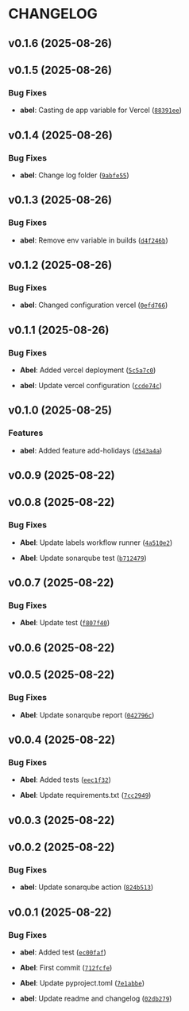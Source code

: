 # CHANGELOG


## v0.1.6 (2025-08-26)


## v0.1.5 (2025-08-26)

### Bug Fixes

- **abel**: Casting de app variable for Vercel
  ([`88391ee`](https://github.com/AbelGRubio/calendar-back/commit/88391ee623109d8f85efb03bf7c51688eae6a3fc))


## v0.1.4 (2025-08-26)

### Bug Fixes

- **abel**: Change log folder
  ([`9abfe55`](https://github.com/AbelGRubio/calendar-back/commit/9abfe5510d925a16fd0c52869dce66b6454ff74f))


## v0.1.3 (2025-08-26)

### Bug Fixes

- **abel**: Remove env variable in builds
  ([`d4f246b`](https://github.com/AbelGRubio/calendar-back/commit/d4f246bf0317f19d345322b5b7fb794a3f545d53))


## v0.1.2 (2025-08-26)

### Bug Fixes

- **abel**: Changed configuration vercel
  ([`0efd766`](https://github.com/AbelGRubio/calendar-back/commit/0efd766dc7adb459d8eef3aec92c201a15692d34))


## v0.1.1 (2025-08-26)

### Bug Fixes

- **Abel**: Added vercel deployment
  ([`5c5a7c0`](https://github.com/AbelGRubio/calendar-back/commit/5c5a7c05bc6255a68da05c4a1e1a053ed05f000d))

- **abel**: Update vercel configuration
  ([`ccde74c`](https://github.com/AbelGRubio/calendar-back/commit/ccde74c0d3d3d213c1f378d4e1aa4633a1be321e))


## v0.1.0 (2025-08-25)

### Features

- **abel**: Added feature add-holidays
  ([`d543a4a`](https://github.com/AbelGRubio/calendar-back/commit/d543a4a1f8f7565c4920a40c8a42501538b206fd))


## v0.0.9 (2025-08-22)


## v0.0.8 (2025-08-22)

### Bug Fixes

- **Abel**: Update labels workflow runner
  ([`4a510e2`](https://github.com/AbelGRubio/calendar-back/commit/4a510e22cb2f54b029912ba3772cf6a54dc24a24))

- **Abel**: Update sonarqube test
  ([`b712479`](https://github.com/AbelGRubio/calendar-back/commit/b71247907f89f84a9319d4a70faf827a815bfeba))


## v0.0.7 (2025-08-22)

### Bug Fixes

- **Abel**: Update test
  ([`f807f40`](https://github.com/AbelGRubio/calendar-back/commit/f807f40000bbe850bde95bdcc5dc3dbcab781eae))


## v0.0.6 (2025-08-22)


## v0.0.5 (2025-08-22)

### Bug Fixes

- **Abel**: Update sonarqube report
  ([`042796c`](https://github.com/AbelGRubio/calendar-back/commit/042796c759e01b8dc73b1dfb8ee2c88ccb5b9512))


## v0.0.4 (2025-08-22)

### Bug Fixes

- **Abel**: Added tests
  ([`eec1f32`](https://github.com/AbelGRubio/calendar-back/commit/eec1f324b9f9d8f768f4d271464f348ea0a6c04c))

- **Abel**: Update requirements.txt
  ([`7cc2949`](https://github.com/AbelGRubio/calendar-back/commit/7cc2949bcd676b3891daa24939856eae5b740095))


## v0.0.3 (2025-08-22)


## v0.0.2 (2025-08-22)

### Bug Fixes

- **abel**: Update sonarqube action
  ([`824b513`](https://github.com/AbelGRubio/calendar-back/commit/824b513089823280ffcc4fbf03e8b567f66ef327))


## v0.0.1 (2025-08-22)

### Bug Fixes

- **abel**: Added test
  ([`ec00faf`](https://github.com/AbelGRubio/calendar-back/commit/ec00faffa0774a30474928186cb726006d0649dd))

- **Abel**: First commit
  ([`712fcfe`](https://github.com/AbelGRubio/calendar-back/commit/712fcfe3ebc5507b5a14e0f627bfaef26db167c7))

- **Abel**: Update pyproject.toml
  ([`7e1abbe`](https://github.com/AbelGRubio/calendar-back/commit/7e1abbe2592fb87be76c71150f9d6069ce160d25))

- **abel**: Update readme and changelog
  ([`02db279`](https://github.com/AbelGRubio/calendar-back/commit/02db279e94ca2b4cddf9bbbaf3a0df1259260679))
